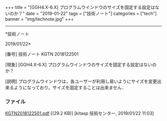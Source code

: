 ﻿+++
title = "[GGH4.X-6.X] プログラムウインドウのサイズを固定する設定はないのか？"
date = "2019-01-22"
tags = ["技術ノート"]
categories = ["tech"]
banner = "img/technote.jpg"
+++

-----------------------------------------------------------------------------------------------------------------------------

*技術ノート

2019/01/22*


[番号]
技術ノート KGTN 2018122501

[現象]
[GGH4.X-6.X] プログラムウインドウのサイズを固定する設定はないのか？

[説明]
プログラムウインドウは，各ユーザーが利用し易いようにサイズを変更出来るようになっており，サイズを固定することは出来ません．


### ファイル

 
 


[KGTN2018122501.pdf](http://techreport.kitasp.net/attachments/download/4238/KGTN2018122501.pdf)
 [(29.2 KB)] [kitasp 技術センター, 2019/01/22
11:03]


 


 

